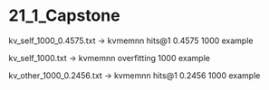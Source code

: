 # 21_1_Capstone

kv_self_1000_0.4575.txt -> kvmemnn hits@1 0.4575 1000 example

kv_self_1000.txt        -> kvmemnn overfitting 1000 example

kv_other_1000_0.2456.txt -> kvmemnn hits@1 0.2456 1000 example
 